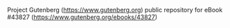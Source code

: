Project Gutenberg (https://www.gutenberg.org) public repository for eBook #43827 (https://www.gutenberg.org/ebooks/43827)
